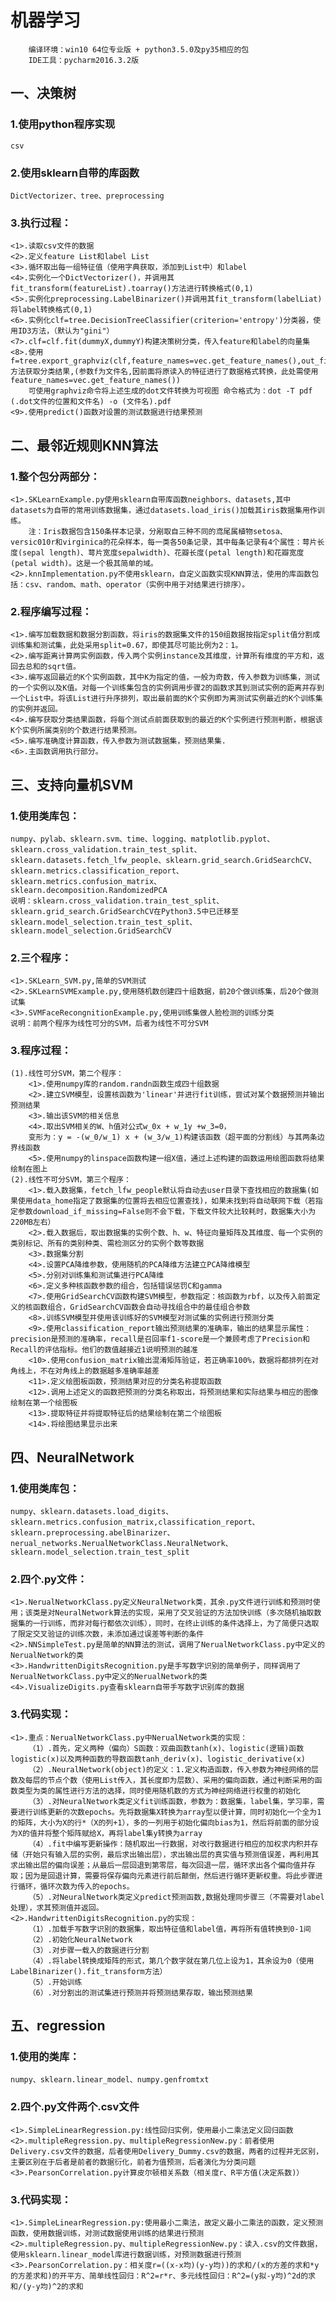 # 机器学习

        编译环境：win10 64位专业版 + python3.5.0及py35相应的包
        IDE工具：pycharm2016.3.2版

## 一、决策树
### 1.使用python程序实现
    csv
### 2.使用sklearn自带的库函数
    DictVectorizer、tree、preprocessing
### 3.执行过程：
    <1>.读取csv文件的数据
    <2>.定义feature List和label List
    <3>.循环取出每一组特征值（使用字典获取，添加到List中）和label
    <4>.实例化一个DictVectorizer()，并调用其fit_transform(featureList).toarray()方法进行转换格式(0,1)
    <5>.实例化preprocessing.LabelBinarizer()并调用其fit_transform(labelLiat)将label转换格式(0,1)
    <6>.实例化clf=tree.DecisionTreeClassifier(criterion='entropy')分类器，使用ID3方法，（默认为"gini"）
    <7>.clf=clf.fit(dummyX,dummyY)构建决策树分类，传入feature和label的向量集
    <8>.使用f=tree.export_graphviz(clf,feature_names=vec.get_feature_names(),out_file=f)方法获取分类结果,(参数f为文件名,因前面将原读入的特征进行了数据格式转换，此处需使用feature_names=vec.get_feature_names())
        可使用graphviz命令将上述生成的dot文件转换为可视图 命令格式为：dot -T pdf (.dot文件的位置和文件名) -o (文件名).pdf
    <9>.使用predict()函数对设置的测试数据进行结果预测

## 二、最邻近规则KNN算法
        
### 1.整个包分两部分：
    <1>.SKLearnExample.py使用sklearn自带库函数neighbors、datasets,其中datasets为自带的常用训练数据集，通过datasets.load_iris()加载其iris数据集用作训练。
        注：Iris数据包含150条样本记录，分剐取自三种不同的鸢尾属植物setosa、versic010r和virginica的花朵样本，每一类各50条记录，其中每条记录有4个属性：萼片长度(sepal length)、萼片宽度sepalwidth)、花瓣长度(petal length)和花瓣宽度(petal width)。这是一个极其简单的域。
    <2>.knnImplementation.py不使用sklearn，自定义函数实现KNN算法，使用的库函数包括：csv、random、math、operator（实例中用于对结果进行排序）。
### 2.程序编写过程：
    <1>.编写加载数据和数据分割函数，将iris的数据集文件的150组数据按指定split值分割成训练集和测试集，此处采用split=0.67，即使其尽可能比例为2：1。
    <2>.编写距离计算两实例函数，传入两个实例instance及其维度，计算所有维度的平方和，返回去总和的sqrt值。
    <3>.编写返回最近的K个实例函数，其中K为指定的值，一般为奇数，传入参数为训练集，测试的一个实例以及K值。对每一个训练集包含的实例调用步骤2的函数求其到测试实例的距离并存到一个List中。将该List进行升序排列，取出最前面的K个实例即为离测试实例最近的K个训练集的实例并返回。
    <4>.编写获取分类结果函数，将每个测试点前面获取到的最近的K个实例进行预测判断，根据该K个实例所属类别的个数进行结果预测。
    <5>.编写准确度计算函数，传入参数为测试数据集，预测结果集.
    <6>.主函数调用执行部分。

## 三、支持向量机SVM
### 1.使用类库包：
    numpy、pylab、sklearn.svm、time、logging、matplotlib.pyplot、sklearn.cross_validation.train_test_split、sklearn.datasets.fetch_lfw_people、sklearn.grid_search.GridSearchCV、sklearn.metrics.classification_report、sklearn.metrics.confusion_matrix、
    sklearn.decomposition.RandomizedPCA
    说明：sklearn.cross_validation.train_test_split、sklearn.grid_search.GridSearchCV在Python3.5中已迁移至sklearn.model_selection.train_test_split、sklearn.model_selection.GridSearchCV
### 2.三个程序：
    <1>.SKLearn_SVM.py,简单的SVM测试
    <2>.SKLearnSVMExample.py,使用随机数创建四十组数据，前20个做训练集，后20个做测试集
    <3>.SVMFaceRecongnitionExample.py,使用训练集做人脸检测的训练分类
    说明：前两个程序为线性可分的SVM，后者为线性不可分SVM
### 3.程序过程：
    (1).线性可分SVM，第二个程序：
        <1>.使用numpy库的random.randn函数生成四十组数据
        <2>.建立SVM模型，设置核函数为'linear'并进行fit训练，尝试对某个数据预测并输出预测结果
        <3>.输出该SVM的相关信息
        <4>.取出SVM相关的W、h值对公式w_0x + w_1y +w_3=0，
        变形为：y = -(w_0/w_1) x + (w_3/w_1)构建该函数（超平面的分割线）与其两条边界线函数
        <5>.使用numpy的linspace函数构建一组X值，通过上述构建的函数运用绘图函数将结果绘制在图上
    (2).线性不可分SVM，第三个程序：
        <1>.载入数据集，fetch_lfw_people默认将自动去user目录下查找相应的数据集(如果使用data_home指定了数据集的位置将去相应位置查找)，如果未找到将自动联网下载（若指定参数download_if_missing=False则不会下载，下载文件较大比较耗时，数据集大小为220MB左右）
        <2>.载入数据后，取出数据集的实例个数、h、w、特征向量矩阵及其维度、每一个实例的类别标记、所有的类别种类、需检测区分的实例个数等数据
        <3>.数据集分割
        <4>.设置PCA降维参数，使用随机的PCA降维方法建立PCA降维模型
        <5>.分别对训练集和测试集进行PCA降维
        <6>.定义多种核函数参数的组合，包括错误惩罚C和gamma
        <7>.使用GridSearchCV函数构建SVM模型，参数指定：核函数为rbf，以及传入前面定义的核函数组合，GridSearchCV函数会自动寻找组合中的最佳组合参数
        <8>.训练SVM模型并使用该训练好的SVM模型对测试集的实例进行预测分类
        <9>.使用classification_report输出预测结果的准确率，输出的结果显示属性：precision是预测的准确率，recall是召回率f1-score是一个兼顾考虑了Precision和Recall的评估指标。他们的数值越接近1说明预测的越准
        <10>.使用confusion_matrix输出混淆矩阵验证，若正确率100%，数据将都排列在对角线上，不在对角线上的数据越多准确率越差
        <11>.定义绘图板函数，预测结果对应的分类名称提取函数
        <12>.调用上述定义的函数把预测的分类名称取出，将预测结果和实际结果与相应的图像绘制在第一个绘图板
        <13>.提取特征并将提取特征后的结果绘制在第二个绘图板
        <14>.将绘图结果显示出来

## 四、NeuralNetwork
### 1.使用类库包：
    numpy、sklearn.datasets.load_digits、sklearn.metrics.confusion_matrix,classification_report、sklearn.preprocessing.abelBinarizer、nerual_networks.NerualNetworkClass.NeuralNetwork、sklearn.model_selection.train_test_split
### 2.四个.py文件：
    <1>.NerualNetworkClass.py定义NeuralNetwork类，其余.py文件进行训练和预测时使用；该类是对NeuralNetwork算法的实现，采用了交叉验证的方法加快训练（多次随机抽取数据集的一行训练，而非对每行都依次训练），同时，在终止训练的条件选择上，为了简便只选取了限定交叉验证的训练次数，未添加通过误差等判断的条件
    <2>.NNSimpleTest.py是简单的NN算法的测试，调用了NerualNetworkClass.py中定义的NerualNetwork的类
    <3>.HandwrittenDigitsRecognition.py是手写数字识别的简单例子，同样调用了NerualNetworkClass.py中定义的NerualNetwork的类
    <4>.VisualizeDigits.py查看sklearn自带手写数字识别库的数据
### 3.代码实现：
    <1>.重点：NerualNetworkClass.py中NerualNetwork类的实现：
        （1）.首先，定义两种（偏向）S函数：双曲函数tanh(x)、logistic(逻辑)函数logistic(x)以及两种函数的导数函数tanh_deriv(x)、logistic_derivative(x)
        （2）.NeuralNetwork(object)的定义：1.定义构造函数，传入参数为神经网络的层数及每层的节点个数（使用List传入，其长度即为层数）、采用的偏向函数，通过判断采用的函数类型为类的属性进行方法的选择，同时使用随机数的方式为神经网络进行权重的初始化
        （3）.对NeuralNetwork类定义fit训练函数，参数为：数据集，label集，学习率，需要进行训练更新的次数epochs。先将数据集X转换为array型以便计算，同时初始化一个全为1的矩阵，大小为X的行*（X的列+1），多的一列用于初始化偏向bias为1，然后将前面的部分设为X的值并将整个矩阵赋给X，再将label集y转换为array
        （4）.fit中编写更新操作：随机取出一行数据，对改行数据进行相应的加权求内积并存储（开始只有输入层的实例，最后求出输出层），求出输出层的真实值与预测值误差，再利用其求出输出层的偏向误差；从最后一层回退到第零层，每次回退一层，循环求出各个偏向值并存取；因为是回退计算，需要将保存偏向元素进行前后颠倒，然后进行循环更新权重。将此步骤进行循环，循环次数为传入的epochs。
        （5）.对NeuralNetwork类定义predict预测函数,数据处理同步骤三（不需要对label处理），求其预测值并返回。
    <2>.HandwrittenDigitsRecognition.py的实现：
        （1）.加载手写数字识别的数据集，取出特征值和label值，再将所有值转换到0-1间
        （2）.初始化NeuralNetwork
        （3）.对步骤一载入的数据进行分割
        （4）.将label转换成矩阵的形式，第几个数字就在第几位上设为1，其余设为0（使用LabelBinarizer().fit_transform方法）
        （5）.开始训练
        （6）.对分割出的测试集进行预测并将预测结果存取，输出预测结果

## 五、regression
### 1.使用的类库：
    numpy、sklearn.linear_model、numpy.genfromtxt
### 2.四个.py文件两个.csv文件
    <1>.SimpleLinearRegression.py:线性回归实例，使用最小二乘法定义回归函数
    <2>.multipleRegression.py、multipleRegressionNew.py：前者使用Delivery.csv文件的数据，后者使用Delivery_Dummy.csv的数据，两者的过程并无区别，主要区别在于后者是前者的数据衍化，前者为值预测，后者演化为分类问题
    <3>.PearsonCorrelation.py计算皮尔顿相关系数（相关度r、R平方值(决定系数)）
### 3.代码实现：
    <1>.SimpleLinearRegression.py:使用最小二乘法，故定义最小二乘法的函数，定义预测函数，使用数据训练，对测试数据使用训练的结果进行预测
    <2>.multipleRegression.py、multipleRegressionNew.py：读入.csv的文件数据，使用sklearn.linear_model库进行数据训练，对预测数据进行预测
    <3>.PearsonCorrelation.py：相关度r=((x-x均)(y-y均))的求和/(x的方差的求和*y的方差求和)的开平方、简单线性回归：R^2=r*r、多元线性回归：R^2=(y拟-y均)^2d的求和/(y-y均)^2的求和